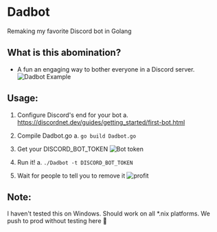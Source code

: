 
#  Dadbot

Remaking my favorite Discord bot in Golang

## What is this abomination?

 - A fun an engaging way to bother everyone in a Discord server.
 ![Dadbot Example](https://i.imgur.com/uHBZMyH.png)

## Usage:

1. Configure Discord's end for your bot
a. https://discordnet.dev/guides/getting_started/first-bot.html	
	 
2. Compile Dadbot.go
a. `go build Dadbot.go` 
	
3. Get your DISCORD_BOT_TOKEN
![Bot token](https://i.imgur.com/yCfOMFV.png)

4. Run it!
a. `./Dadbot -t DISCORD_BOT_TOKEN`

5. Wait for people to tell you to remove it
![profit](https://i.imgur.com/Ij2h3dW.png)

## Note:
I haven't tested this on Windows. Should work on all *.nix platforms. We push to prod without testing here 🎉